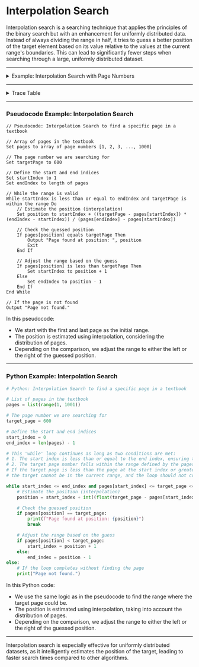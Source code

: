 # Interpolation Search

Interpolation search is a searching technique that applies the principles of the binary search but with an enhancement for uniformly distributed data. Instead of always dividing the range in half, it tries to guess a better position of the target element based on its value relative to the values at the current range's boundaries. This can lead to significantly fewer steps when searching through a large, uniformly distributed dataset.

---

<details>
<summary>Example: Interpolation Search with Page Numbers</summary>

Imagine you have a textbook with 1000 pages, and you're looking for a specific topic you know starts around page 600.

Here's how Interpolation Search can efficiently find this page:

1. **Initial Boundaries:**
   - Your book has 1000 pages, so the start is page 1, and the end is page 1000.

2. **First Guess:**
   - The algorithm makes an initial guess based on the uniform distribution of pages. It calculates that the topic you're looking for (around page 600) should be roughly 60% of the way through the book.
   - So, it first checks page 600.

3. **Refine Guess:**
   - If the page it checks isn't quite right, but it's close, it'll make another guess. This time, it uses the information from the pages it has already checked to make a better guess.
   - Suppose the first guess lands at a topic that starts on page 580. The algorithm uses this information to adjust its next guess closer to where your topic should start.

4. **Narrowing Down:**
   - With each step, the algorithm narrows down the range where your topic could start, making educated guesses based on the pages it has already checked.
   - This continues until it lands on the exact starting page of your topic.

In this example, Interpolation Search uses the distribution of the data (in this case, the uniform distribution of topics across the pages) to make smarter guesses, finding your topic much faster than if it checked each page one by one or simply split the book in half each time.

</details>

---

<details>
<summary>Trace Table</summary>
A trace table helps visualize the steps taken by the Interpolation Search algorithm in finding a specific page in the textbook.

Given textbook with 1000 pages and target page around 600:

| Step | Guess  | Page Checked | Description                                                 | Next Step                                 |
|------|--------|--------------|-------------------------------------------------------------|-------------------------------------------|
| 1    | 600    | 600          | First guess based on uniform distribution.                  | Page 600 content is before the target, adjust guess forward. |
| 2    | 650    | 650          | Second guess, refined based on previous check.              | Page 650 content is after the target, adjust guess backward. |
| 3    | 625    | 625          | Third guess, further refined.                               | Page 625 content is just before the target, adjust guess slightly forward. |
| 4    | 630    | 630          | Fourth guess, close to the target.                          | Page 630 is the start of the target topic. Search complete!  |

In this trace table:
- Each "Step" shows the algorithm's current action.
- The "Guess" column indicates the page the algorithm decides to check next.
- The "Page Checked" tells us which page is currently being reviewed.
- The "Description" provides insight into why the algorithm makes its next move.
- The "Next Step" anticipates the algorithm's action based on the page content it finds.

This table demonstrates how Interpolation Search makes educated guesses to quickly zero in on the specific page, making it a fast and efficient search method for uniformly distributed data.

</details>

---

### Pseudocode Example: Interpolation Search

```plaintext
// Pseudocode: Interpolation Search to find a specific page in a textbook

// Array of pages in the textbook
Set pages to array of page numbers [1, 2, 3, ..., 1000]

// The page number we are searching for
Set targetPage to 600

// Define the start and end indices
Set startIndex to 1
Set endIndex to length of pages

// While the range is valid
While startIndex is less than or equal to endIndex and targetPage is within the range Do
    // Estimate the position (interpolation)
    Set position to startIndex + ((targetPage - pages[startIndex]) * (endIndex - startIndex)) / (pages[endIndex] - pages[startIndex])

    // Check the guessed position
    If pages[position] equals targetPage Then
        Output "Page found at position: ", position
        Exit
    End If

    // Adjust the range based on the guess
    If pages[position] is less than targetPage Then
        Set startIndex to position + 1
    Else
        Set endIndex to position - 1
    End If
End While

// If the page is not found
Output "Page not found."
```

In this pseudocode:
- We start with the first and last page as the initial range.
- The position is estimated using interpolation, considering the distribution of pages.
- Depending on the comparison, we adjust the range to either the left or the right of the guessed position.

---

### Python Example: Interpolation Search

```python
# Python: Interpolation Search to find a specific page in a textbook

# List of pages in the textbook
pages = list(range(1, 1001))

# The page number we are searching for
target_page = 600

# Define the start and end indices
start_index = 0
end_index = len(pages) - 1

# This 'while' loop continues as long as two conditions are met:
# 1. The start index is less than or equal to the end index, ensuring the search range is still valid.
# 2. The target page number falls within the range defined by the pages at the start and end indices.
# If the target page is less than the page at the start index or greater than the page at the end index,
# the target cannot be in the current range, and the loop should not continue.

while start_index <= end_index and pages[start_index] <= target_page <= pages[end_index]:
    # Estimate the position (interpolation)
    position = start_index + int((float(target_page - pages[start_index]) / (pages[end_index] - pages[start_index])) * (end_index - start_index))

    # Check the guessed position
    if pages[position] == target_page:
        print(f"Page found at position: {position}")
        break

    # Adjust the range based on the guess
    if pages[position] < target_page:
        start_index = position + 1
    else:
        end_index = position - 1
else:
    # If the loop completes without finding the page
    print("Page not found.")
```

In this Python code:
- We use the same logic as in the pseudocode to find the range where the target page could be.
- The position is estimated using interpolation, taking into account the distribution of pages.
- Depending on the comparison, we adjust the range to either the left or the right of the guessed position.

---

Interpolation search is especially effective for uniformly distributed datasets, as it intelligently estimates the position of the target, leading to faster search times compared to other algorithms.
